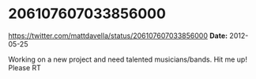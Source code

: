 # 206107607033856000
https://twitter.com/mattdavella/status/206107607033856000
**Date:** 2012-05-25

Working on a new project and need talented musicians/bands. Hit me up! Please RT
